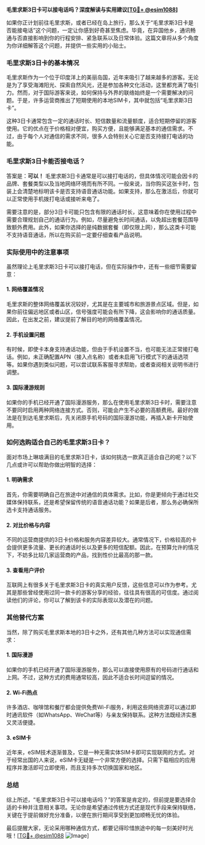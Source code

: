 **毛里求斯3日卡可以接电话吗？深度解读与实用建议[[TG💪+ @esim1088](https://t.me/s/esim1088)]**

如果你正计划前往毛里求斯，或者已经在岛上旅行，那么关于“毛里求斯3日卡是否能接电话”这个问题，一定让你感到好奇甚至焦虑。毕竟，在异国他乡，通讯畅通与否直接影响到你的行程安排、紧急联系以及日常体验。这篇文章将从多个角度为你详细解答这个问题，并提供一些实用的小贴士。

### 毛里求斯3日卡的基本情况

毛里求斯作为一个位于印度洋上的美丽岛国，近年来吸引了越来越多的游客。无论是为了享受海滩阳光、探索自然风光，还是参加各种文化活动，这里都充满了吸引力。然而，对于国际游客来说，如何保持与外界的联络始终是一个需要解决的问题。于是，许多运营商推出了短期使用的本地SIM卡，其中就包括“毛里求斯3日卡”。

这种3日卡通常包含一定的通话时长、短信数量和流量额度，适合短期停留的游客使用。它的优点在于价格相对便宜，购买方便，且能够满足基本的通信需求。不过，由于每个人对通信的需求不同，很多人会特别关心它是否支持接打电话的功能。

### 毛里求斯3日卡能否接电话？

答案是：**可以！** 毛里求斯3日卡通常是可以接打电话的，但具体情况可能会因卡的品牌、套餐类型以及当地网络环境而有所不同。一般来说，当你购买这张卡时，包装上会清楚地标明该卡是否支持语音通话功能。如果支持，那么在激活后，你就可以正常使用手机拨打电话或接听来电了。

需要注意的是，部分3日卡可能只包含有限的通话时长，这意味着你在使用过程中需要合理规划自己的通话行为。例如，尽量避免长时间通话，以免超出套餐范围导致额外费用。此外，如果你选择的是纯数据套餐（即仅限上网），那么这类卡可能不支持语音通话，所以在购买前一定要仔细查看产品说明。

### 实际使用中的注意事项

虽然理论上毛里求斯3日卡可以接打电话，但在实际操作中，还有一些细节需要留意：

#### 1. 网络覆盖情况
毛里求斯的整体网络覆盖状况较好，尤其是在主要城市和旅游景点区域。但是，如果你前往偏远地区或者山区，信号强度可能会有所下降，这会影响你的通话质量。因此，在出发之前，建议提前了解目的地的网络覆盖情况。

#### 2. 手机设置问题
有时候，即使卡本身支持通话功能，但由于手机设置不当，也可能无法正常接打电话。例如，未正确配置APN（接入点名称）或者未启用飞行模式下的通话选项等。如果你遇到类似问题，可以尝试联系客服寻求帮助，或者查阅相关说明书进行调整。

#### 3. 国际漫游规则
如果你的手机已经开通了国际漫游服务，那么在使用毛里求斯3日卡时，需要注意不要同时启用两种网络连接方式。否则，可能会产生不必要的高额费用。最好的做法是在到达毛里求斯后，先关闭原手机号码的国际漫游功能，再插入新卡开始使用。

### 如何选购适合自己的毛里求斯3日卡？

面对市场上琳琅满目的毛里求斯3日卡，该如何挑选一款真正适合自己的呢？以下几点或许可以帮助你做出明智的选择：

#### 1. 明确需求
首先，你需要明确自己在旅途中对通信的具体需求。比如，你是更倾向于通过社交媒体保持联系，还是希望保留传统的语音通话功能？如果是后者，那么务必确保所选卡支持通话服务。

#### 2. 对比价格与内容
不同的运营商提供的3日卡价格和服务内容差异较大。通常情况下，价格较高的卡会提供更多流量、更长的通话时长以及更多的短信配额。因此，在预算允许的情况下，不妨多比较几家运营商的产品，找到性价比最高的那一款。

#### 3. 查看用户评价
互联网上有很多关于毛里求斯3日卡的真实用户反馈，这些信息可以作为参考。尤其是那些曾经使用过同一款卡的游客分享的经验，往往具有很高的可信度。通过阅读他们的评论，你可以了解到该卡的实际表现以及潜在的问题。

### 其他替代方案

当然，除了购买毛里求斯本地的3日卡之外，还有其他几种方法可以实现通信需求：

#### 1. 国际漫游
如果你的手机已经开通了国际漫游服务，那么可以直接使用原有的号码进行通话和上网。不过，这种方式的费用通常较高，因此不适合长时间逗留的情况。

#### 2. Wi-Fi热点
许多酒店、咖啡馆和餐厅都会提供免费Wi-Fi服务，利用这些网络资源可以通过即时通讯软件（如WhatsApp、WeChat等）与亲友保持联系。这种方法既经济实惠又灵活便捷。

#### 3. eSIM卡
近年来，eSIM技术逐渐普及，它是一种无需实体SIM卡即可实现联网的方式。对于经常出国的人来说，eSIM卡无疑是一个非常方便的选择。只需下载相应的应用程序并激活即可立即使用，而且支持多次切换国家和地区。

### 总结

综上所述，“毛里求斯3日卡可以接电话吗？”的答案是肯定的，但前提是要选择合适的卡种并注意相关事项。无论你是希望通过传统方式还是现代手段来保持联络，关键在于提前做好充分准备，以便在旅行期间享受到更加顺畅无忧的体验。

最后提醒大家，无论采用哪种通信方式，都要记得珍惜旅途中的每一刻美好时光哦！[[TG💪+ @esim1088](https://t.me/s/esim1088) ![Image](https://i.postimg.cc/4NQfJmqS/Snipaste-2025-05-13-00-14-12.png)]